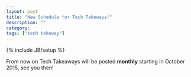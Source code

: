 ```yaml
---
layout: post
title: "New Schedule for Tech Takeways!"
description: ""
category: 
tags: ["tech takeway"]
---
```

{% include JB/setup %}

From now on Tech Takeaways will be posted **monthly** starting in October 2015, see you then!